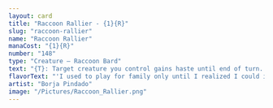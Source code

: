 ```yaml
---
layout: card
title: "Raccoon Rallier - {1}{R}"
slug: "raccoon-rallier"
name: "Raccoon Rallier"
manaCost: "{1}{R}"
number: "148"
type: "Creature — Raccoon Bard"
text: "{T}: Target creature you control gains haste until end of turn. Activate only as a sorcery."
flavorText: "'I used to play for family only until I realized I could inspire an entire party with a single note.'"
artist: "Borja Pindado"
image: "/Pictures/Raccoon_Rallier.png"
---
```


